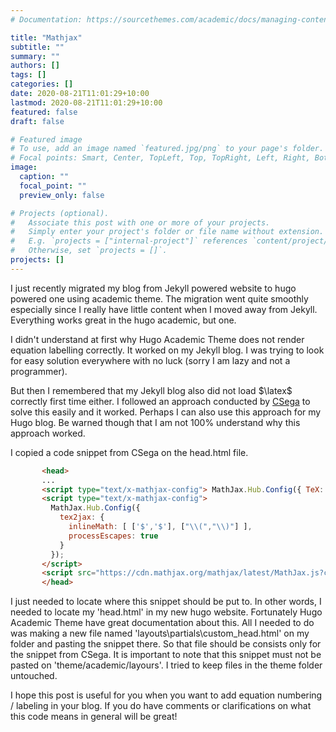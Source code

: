```yaml
---
# Documentation: https://sourcethemes.com/academic/docs/managing-content/

title: "Mathjax"
subtitle: ""
summary: ""
authors: []
tags: []
categories: []
date: 2020-08-21T11:01:29+10:00
lastmod: 2020-08-21T11:01:29+10:00
featured: false
draft: false

# Featured image
# To use, add an image named `featured.jpg/png` to your page's folder.
# Focal points: Smart, Center, TopLeft, Top, TopRight, Left, Right, BottomLeft, Bottom, BottomRight.
image:
  caption: ""
  focal_point: ""
  preview_only: false

# Projects (optional).
#   Associate this post with one or more of your projects.
#   Simply enter your project's folder or file name without extension.
#   E.g. `projects = ["internal-project"]` references `content/project/deep-learning/index.md`.
#   Otherwise, set `projects = []`.
projects: []
---
```


I just recently migrated my blog from Jekyll powered website to hugo powered one using academic theme. The migration went quite smoothly especially since I really have little content when I moved away from Jekyll. Everything works great in the hugo academic, but one.

I didn't understand at first why Hugo Academic Theme does not render equation labelling correctly. It worked on my Jekyll blog. I was trying to look for easy solution everywhere with no luck (sorry I am lazy and not a programmer).

But then I remembered that my Jekyll blog also did not load $\latex$ correctly first time either. I followed an approach conducted by [CSega](http://csega.github.io/mypost/2017/03/28/how-to-set-up-mathjax-on-jekyll-and-github-properly.html) to solve this easily and it worked. Perhaps I can also use this approach for my Hugo blog. Be warned though that I am not 100% understand why this approach worked.

I copied a code snippet from CSega on the head.html file.

```html
       <head>
       ...
       <script type="text/x-mathjax-config"> MathJax.Hub.Config({ TeX: { equationNumbers: { autoNumber: "all" } } }); </script>
       <script type="text/x-mathjax-config">
         MathJax.Hub.Config({
           tex2jax: {
             inlineMath: [ ['$','$'], ["\\(","\\)"] ],
             processEscapes: true
           }
         });
       </script>
       <script src="https://cdn.mathjax.org/mathjax/latest/MathJax.js?config=TeX-AMS-MML_HTMLorMML" type="text/javascript"></script>
       </head>
```

I just needed to locate where this snippet should be put to. In other words, I needed to locate my 'head.html' in my new hugo website. Fortunately Hugo Academic Theme have great documentation about this. All I needed to do was making a new file named 'layouts\partials\custom_head.html' on my folder and pasting the snippet there. So that file should be consists only for the snippet from CSega. It is important to note that this snippet must not be pasted on 'theme/academic/layours'. I tried to keep files in the theme folder untouched.

I hope this post is useful for you when you want to add equation numbering / labeling in your blog. If you do have comments or clarifications on what this code means in general will be great! 